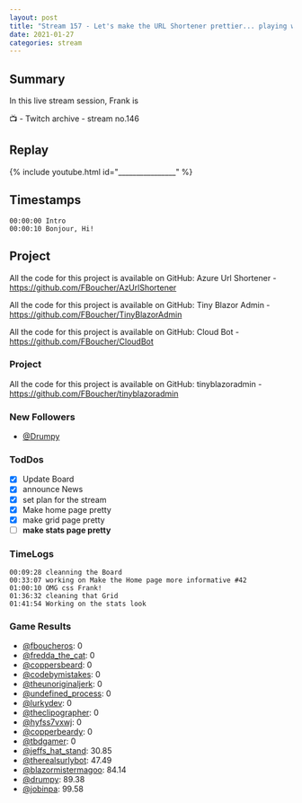 ```yaml
---
layout: post
title: "Stream 157 - Let's make the URL Shortener prettier... playing with Blazor Syncfusion"
date: 2021-01-27
categories: stream
---
```


## Summary

In this live stream session, Frank is 

📺 - Twitch archive - stream no.146

## Replay

{% include youtube.html id="________________" %}
<br/><!--more-->


## Timestamps

    00:00:00 Intro
    00:00:10 Bonjour, Hi!


Project
-------

All the code for this project is available on GitHub: Azure Url Shortener - https://github.com/FBoucher/AzUrlShortener

All the code for this project is available on GitHub: Tiny Blazor Admin - https://github.com/FBoucher/TinyBlazorAdmin

All the code for this project is available on GitHub: Cloud Bot - https://github.com/FBoucher/CloudBot





### Project

All the code for this project is available on GitHub: tinyblazoradmin - https://github.com/FBoucher/tinyblazoradmin

### New Followers

- [@Drumpy](https://www.twitch.tv/Drumpy)


### TodDos

- [X] Update Board
- [X] announce News
- [X] set plan for the stream
- [X] Make home page pretty
- [X] make grid page pretty
- [ ] **make stats page pretty**

### TimeLogs

    00:09:28 cleanning the Board
    00:33:07 working on Make the Home page more informative #42
    01:00:10 OMG css Frank!
    01:36:32 cleaning that Grid
    01:41:54 Working on the stats look

### Game Results

- [@fboucheros](https://www.twitch.tv/fboucheros): 0
- [@fredda_the_cat](https://www.twitch.tv/fredda_the_cat): 0
- [@coppersbeard](https://www.twitch.tv/coppersbeard): 0
- [@codebymistakes](https://www.twitch.tv/codebymistakes): 0
- [@theunoriginaljerk](https://www.twitch.tv/theunoriginaljerk): 0
- [@undefined_process](https://www.twitch.tv/undefined_process): 0
- [@lurkydev](https://www.twitch.tv/lurkydev): 0
- [@theclipographer](https://www.twitch.tv/theclipographer): 0
- [@hyfss7vxwj](https://www.twitch.tv/hyfss7vxwj): 0
- [@copperbeardy](https://www.twitch.tv/copperbeardy): 0
- [@tbdgamer](https://www.twitch.tv/tbdgamer): 0
- [@jeffs_hat_stand](https://www.twitch.tv/jeffs_hat_stand): 30.85
- [@therealsurlybot](https://www.twitch.tv/therealsurlybot): 47.49
- [@blazormistermagoo](https://www.twitch.tv/blazormistermagoo): 84.14
- [@drumpy](https://www.twitch.tv/drumpy): 89.38
- [@jobinpa](https://www.twitch.tv/jobinpa): 99.58
